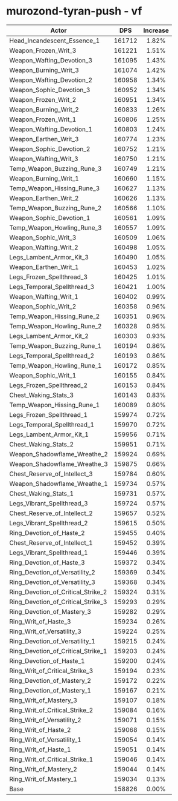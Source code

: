 # murozond-tyran-push - vf
| Actor | DPS | Increase |
|---|:---:|:---:|
|Head_Incandescent_Essence_1|161712|1.82%|
|Weapon_Frozen_Writ_3|161221|1.51%|
|Weapon_Wafting_Devotion_3|161095|1.43%|
|Weapon_Burning_Writ_3|161074|1.42%|
|Weapon_Wafting_Devotion_2|160958|1.34%|
|Weapon_Sophic_Devotion_3|160952|1.34%|
|Weapon_Frozen_Writ_2|160951|1.34%|
|Weapon_Burning_Writ_2|160833|1.26%|
|Weapon_Frozen_Writ_1|160806|1.25%|
|Weapon_Wafting_Devotion_1|160803|1.24%|
|Weapon_Earthen_Writ_3|160774|1.23%|
|Weapon_Sophic_Devotion_2|160752|1.21%|
|Weapon_Wafting_Writ_3|160750|1.21%|
|Temp_Weapon_Buzzing_Rune_3|160749|1.21%|
|Weapon_Burning_Writ_1|160660|1.15%|
|Temp_Weapon_Hissing_Rune_3|160627|1.13%|
|Weapon_Earthen_Writ_2|160626|1.13%|
|Temp_Weapon_Buzzing_Rune_2|160566|1.10%|
|Weapon_Sophic_Devotion_1|160561|1.09%|
|Temp_Weapon_Howling_Rune_3|160557|1.09%|
|Weapon_Sophic_Writ_3|160509|1.06%|
|Weapon_Wafting_Writ_2|160498|1.05%|
|Legs_Lambent_Armor_Kit_3|160490|1.05%|
|Weapon_Earthen_Writ_1|160453|1.02%|
|Legs_Frozen_Spellthread_3|160425|1.01%|
|Legs_Temporal_Spellthread_3|160421|1.00%|
|Weapon_Wafting_Writ_1|160402|0.99%|
|Weapon_Sophic_Writ_2|160358|0.96%|
|Temp_Weapon_Hissing_Rune_2|160351|0.96%|
|Temp_Weapon_Howling_Rune_2|160328|0.95%|
|Legs_Lambent_Armor_Kit_2|160303|0.93%|
|Temp_Weapon_Buzzing_Rune_1|160194|0.86%|
|Legs_Temporal_Spellthread_2|160193|0.86%|
|Temp_Weapon_Howling_Rune_1|160172|0.85%|
|Weapon_Sophic_Writ_1|160155|0.84%|
|Legs_Frozen_Spellthread_2|160153|0.84%|
|Chest_Waking_Stats_3|160143|0.83%|
|Temp_Weapon_Hissing_Rune_1|160089|0.80%|
|Legs_Frozen_Spellthread_1|159974|0.72%|
|Legs_Temporal_Spellthread_1|159970|0.72%|
|Legs_Lambent_Armor_Kit_1|159956|0.71%|
|Chest_Waking_Stats_2|159951|0.71%|
|Weapon_Shadowflame_Wreathe_2|159924|0.69%|
|Weapon_Shadowflame_Wreathe_3|159875|0.66%|
|Chest_Reserve_of_Intellect_3|159784|0.60%|
|Weapon_Shadowflame_Wreathe_1|159734|0.57%|
|Chest_Waking_Stats_1|159731|0.57%|
|Legs_Vibrant_Spellthread_3|159724|0.57%|
|Chest_Reserve_of_Intellect_2|159657|0.52%|
|Legs_Vibrant_Spellthread_2|159615|0.50%|
|Ring_Devotion_of_Haste_2|159455|0.40%|
|Chest_Reserve_of_Intellect_1|159452|0.39%|
|Legs_Vibrant_Spellthread_1|159446|0.39%|
|Ring_Devotion_of_Haste_3|159372|0.34%|
|Ring_Devotion_of_Versatility_2|159369|0.34%|
|Ring_Devotion_of_Versatility_3|159368|0.34%|
|Ring_Devotion_of_Critical_Strike_2|159324|0.31%|
|Ring_Devotion_of_Critical_Strike_3|159293|0.29%|
|Ring_Devotion_of_Mastery_3|159282|0.29%|
|Ring_Writ_of_Haste_3|159234|0.26%|
|Ring_Writ_of_Versatility_3|159224|0.25%|
|Ring_Devotion_of_Versatility_1|159215|0.24%|
|Ring_Devotion_of_Critical_Strike_1|159203|0.24%|
|Ring_Devotion_of_Haste_1|159200|0.24%|
|Ring_Writ_of_Critical_Strike_3|159194|0.23%|
|Ring_Devotion_of_Mastery_2|159172|0.22%|
|Ring_Devotion_of_Mastery_1|159167|0.21%|
|Ring_Writ_of_Mastery_3|159107|0.18%|
|Ring_Writ_of_Critical_Strike_2|159084|0.16%|
|Ring_Writ_of_Versatility_2|159071|0.15%|
|Ring_Writ_of_Haste_2|159068|0.15%|
|Ring_Writ_of_Versatility_1|159054|0.14%|
|Ring_Writ_of_Haste_1|159051|0.14%|
|Ring_Writ_of_Critical_Strike_1|159046|0.14%|
|Ring_Writ_of_Mastery_2|159044|0.14%|
|Ring_Writ_of_Mastery_1|159034|0.13%|
|Base|158826|0.00%|
